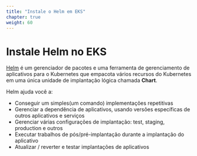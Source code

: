 ```yaml
---
title: "Instale o Helm em EKS"
chapter: true
weight: 60
---
```


# Instale Helm no EKS

[Helm](https://helm.sh/) é um gerenciador de pacotes e uma ferramenta de gerenciamento de aplicativos para o Kubernetes que empacota vários recursos do Kubernetes em uma única unidade de implantação lógica chamada **Chart**.

Helm ajuda você a:

- Conseguir um simples(um comando) implementações repetitivas
- Gerenciar a dependência de aplicativos, usando versões específicas de outros aplicativos e serviços
- Gerenciar várias configurações de implantação: test, staging, production e outros
- Executar trabalhos de pós/pré-implantação durante a implantação do aplicativo
- Atualizar / reverter e testar implantações de aplicativos
